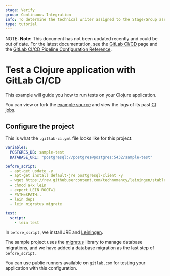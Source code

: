 ```yaml
---
stage: Verify
group: Continuous Integration
info: To determine the technical writer assigned to the Stage/Group associated with this page, see https://about.gitlab.com/handbook/engineering/ux/technical-writing/#assignments
type: tutorial
---
```


NOTE: **Note:**
This document has not been updated recently and could be out of date. For the latest documentation, see the [GitLab CI/CD](../README.md) page and the [GitLab CI/CD Pipeline Configuration Reference](../yaml/README.md).

# Test a Clojure application with GitLab CI/CD

This example will guide you how to run tests on your Clojure application.

You can view or fork the [example source](https://gitlab.com/dzaporozhets/clojure-web-application) and view the logs of its past [CI jobs](https://gitlab.com/dzaporozhets/clojure-web-application/builds?scope=finished).

## Configure the project

This is what the `.gitlab-ci.yml` file looks like for this project:

```yaml
variables:
  POSTGRES_DB: sample-test
  DATABASE_URL: "postgresql://postgres@postgres:5432/sample-test"

before_script:
  - apt-get update -y
  - apt-get install default-jre postgresql-client -y
  - wget https://raw.githubusercontent.com/technomancy/leiningen/stable/bin/lein
  - chmod a+x lein
  - export LEIN_ROOT=1
  - PATH=$PATH:.
  - lein deps
  - lein migratus migrate

test:
  script:
    - lein test
```

In `before_script`, we install JRE and [Leiningen](https://leiningen.org/).

The sample project uses the [migratus](https://github.com/yogthos/migratus) library to manage database migrations, and
we have added a database migration as the last step of `before_script`.

You can use public runners available on `gitlab.com` for testing your application with this configuration.
